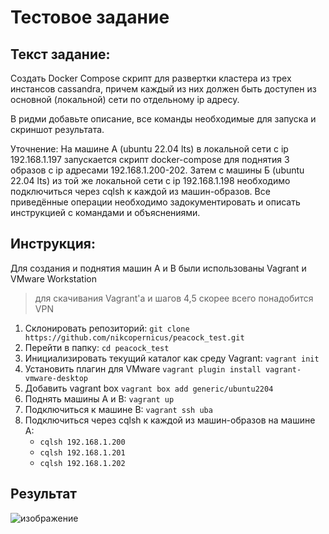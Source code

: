 # Тестовое задание

## Текст задание:

Создать Docker Compose скрипт для развертки кластера из трех инстансов cassandra, причем каждый из них должен быть доступен из основной (локальной) сети по отдельному ip адресу.

В ридми добавьте описание, все команды необходимые для запуска и скриншот результата.

Уточнение:
На машине А (ubuntu 22.04 lts) в локальной сети с ip 192.168.1.197 запускается скрипт docker-compose для поднятия 3 образов с ip адресами 192.168.1.200-202. Затем с машины Б (ubuntu 22.04 lts) из той же локальной сети с ip 192.168.1.198 необходимо подключиться через cqlsh к каждой из машин-образов. Все приведённые операции необходимо задокументировать и описать инструкцией с командами и объяснениями.

## Инструкция:

Для создания и поднятия машин A и B были использованы Vagrant и VMware Workstation

> для скачивания Vagrant'а и шагов 4,5 скорее всего понадобится VPN 

1. Склонировать репозиторий: `git clone https://github.com/nikcopernicus/peacock_test.git`
1. Перейти в папку: `cd peacock_test`
1. Инициализировать текущий каталог как среду Vagrant: `vagrant init`
1. Установить плагин для VMware `vagrant plugin install vagrant-vmware-desktop`
1. Добавить vagrant box `vagrant box add generic/ubuntu2204` 
1. Поднять машины A и B: `vagrant up`
1. Подключиться к машине B: `vagrant ssh uba`
1. Подключиться через cqlsh к каждой из машин-образов на машине A: 
    - `cqlsh 192.168.1.200`
    - `cqlsh 192.168.1.201`
    - `cqlsh 192.168.1.202`

## Результат
![изображение](https://github.com/nikcopernicus/peacock_test/assets/60931253/ca2c2e0b-2a2a-40fa-8181-b681c61c7fa9)
